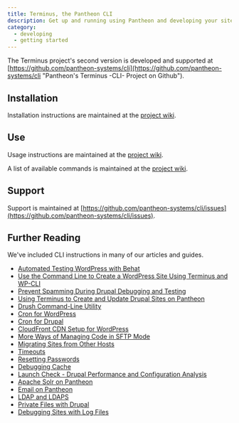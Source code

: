 ```yaml
---
title: Terminus, the Pantheon CLI
description: Get up and running using Pantheon and developing your sites from the command line.
category:
  - developing
  - getting started
---
```

The Terminus project's second version is developed and supported at [https://github.com/pantheon-systems/cli](https://github.com/pantheon-systems/cli "Pantheon's Terminus -CLI- Project on Github").
## Installation
Installation instructions are maintained at the [project wiki](https://github.com/pantheon-systems/cli/wiki/Installation "Pantheon CLI wiki, installation page on Github").
## Use
Usage instructions are maintained at the [project wiki](https://github.com/pantheon-systems/cli/wiki/Usage "Pantheon CLI wiki, usage page on Github").

A list of available commands is maintained at the [project wiki](https://github.com/pantheon-systems/cli/wiki/Available-Commands "Pantheon CLI wiki, commands page on Github").
## Support
Support is maintained at [https://github.com/pantheon-systems/cli/issues](https://github.com/pantheon-systems/cli/issues).

## Further Reading
We've included CLI instructions in many of our articles and guides.

- [Automated Testing WordPress with Behat](/docs/guides/automated-testing-wordpress-behat/)
- [Use the Command Line to Create a WordPress Site Using Terminus and WP-CLI](/docs/guides/create-a-wordpress-site-from-the-commandline-with-terminus-and-wp-cli/)
- [Prevent Spamming During Drupal Debugging and Testing](/docs/guides/rerouting-outbound-email/)
- [Using Terminus to Create and Update Drupal Sites on Pantheon](/docs/guides/terminus-drupal-site-management/)
- [Drush Command-Line Utility](/docs/articles/local/drush-command-line-utility/)
- [Cron for WordPress](/docs/articles/wordpress/cron-for-wordpress/)
- [Cron for Drupal](/docs/articles/drupal/cron/)
- [CloudFront CDN Setup for WordPress](/docs/articles/wordpress/cloudFront-setup-for-wordpress/)
- [More Ways of Managing Code in SFTP Mode](/docs/articles/sites/code/more-ways-of-managing-code-in-sftp-mode/)
- [Migrating Sites from Other Hosts](/docs/articles/sites/create/migrating-sites/)
- [Timeouts](/docs/articles/sites/timeouts/)
- [Resetting Passwords](/docs/articles/sites/resetting-passwords/)
- [Debugging Cache](/docs/articles/architecture/edge/varnish/debugging-cache/)
- [Launch Check - Drupal Performance and Configuration Analysis](/docs/articles/drupal/launch-check-drupal-performance-and-configuration-analysis/)
- [Apache Solr on Pantheon](/docs/articles/sites/apache-solr)
- [Email on Pantheon](/docs/articles/sites/code/email)
- [LDAP and LDAPS](/docs/articles/sites/code/ldap-and-ldaps)
- [Private Files with Drupal](/docs/articles/sites/code/private-files)
- [Debugging Sites with Log Files](/docs/articles/sites/debugging-sites-with-log-files)
